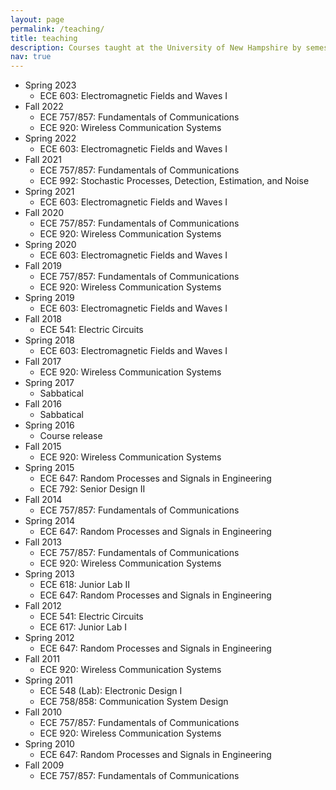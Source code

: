 ```yaml
---
layout: page
permalink: /teaching/
title: teaching
description: Courses taught at the University of New Hampshire by semester
nav: true
---
```


- Spring 2023
    - ECE 603: Electromagnetic Fields and Waves I
- Fall 2022
    - ECE 757/857: Fundamentals of Communications
    - ECE 920: Wireless Communication Systems
- Spring 2022
    - ECE 603: Electromagnetic Fields and Waves I
- Fall 2021
    - ECE 757/857: Fundamentals of Communications
    - ECE 992: Stochastic Processes, Detection, Estimation, and Noise
- Spring 2021
    - ECE 603: Electromagnetic Fields and Waves I
- Fall 2020
    - ECE 757/857: Fundamentals of Communications
    - ECE 920: Wireless Communication Systems
- Spring 2020
    - ECE 603: Electromagnetic Fields and Waves I
- Fall 2019
    - ECE 757/857: Fundamentals of Communications
    - ECE 920: Wireless Communication Systems
- Spring 2019
    - ECE 603: Electromagnetic Fields and Waves I
- Fall 2018
    - ECE 541: Electric Circuits
- Spring 2018
    - ECE 603: Electromagnetic Fields and Waves I
- Fall 2017
    - ECE 920: Wireless Communication Systems
- Spring 2017
    - Sabbatical
- Fall 2016
    - Sabbatical
- Spring 2016
    - Course release
- Fall 2015
    - ECE 920: Wireless Communication Systems
- Spring 2015
    - ECE 647: Random Processes and Signals in Engineering
    - ECE 792: Senior Design II
- Fall 2014
    - ECE 757/857: Fundamentals of Communications
- Spring 2014
    - ECE 647: Random Processes and Signals in Engineering
- Fall 2013
    - ECE 757/857: Fundamentals of Communications
    - ECE 920: Wireless Communication Systems
- Spring 2013
    - ECE 618: Junior Lab II
    - ECE 647: Random Processes and Signals in Engineering
- Fall 2012
    - ECE 541: Electric Circuits
    - ECE 617: Junior Lab I
- Spring 2012
    - ECE 647: Random Processes and Signals in Engineering
- Fall 2011
    - ECE 920: Wireless Communication Systems
- Spring 2011
    - ECE 548 (Lab): Electronic Design I
    - ECE 758/858: Communication System Design
- Fall 2010
    - ECE 757/857: Fundamentals of Communications
    - ECE 920: Wireless Communication Systems
- Spring 2010
    - ECE 647: Random Processes and Signals in Engineering
- Fall 2009
    - ECE 757/857: Fundamentals of Communications
